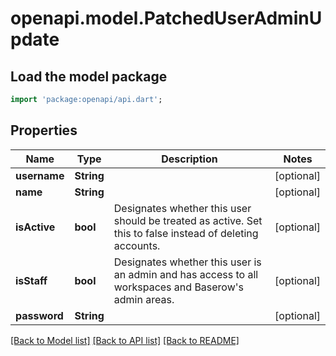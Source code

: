 # openapi.model.PatchedUserAdminUpdate

## Load the model package
```dart
import 'package:openapi/api.dart';
```

## Properties
Name | Type | Description | Notes
------------ | ------------- | ------------- | -------------
**username** | **String** |  | [optional] 
**name** | **String** |  | [optional] 
**isActive** | **bool** | Designates whether this user should be treated as active. Set this to false instead of deleting accounts. | [optional] 
**isStaff** | **bool** | Designates whether this user is an admin and has access to all workspaces and Baserow's admin areas.  | [optional] 
**password** | **String** |  | [optional] 

[[Back to Model list]](../README.md#documentation-for-models) [[Back to API list]](../README.md#documentation-for-api-endpoints) [[Back to README]](../README.md)


